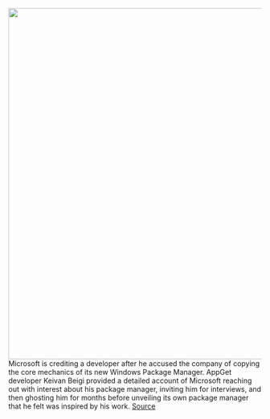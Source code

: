 <img src='https://cdn.vox-cdn.com/thumbor/88_8nwkknGR_IwNJl4QmhJ7YZbU=/0x0:2040x1360/1200x800/filters:focal(857x517:1183x843)/cdn.vox-cdn.com/uploads/chorus_image/image/66883994/acastro_180507_1777_microsoft_0001.0.jpg' width='700px' /><br/>
Microsoft is crediting a developer after he accused the company of copying the core mechanics of its new Windows Package Manager. AppGet developer Keivan Beigi provided a detailed account of Microsoft reaching out with interest about his package manager, inviting him for interviews, and then ghosting him for months before unveiling its own package manager that he felt was inspired by his work.
<a href='https://www.theverge.com/2020/6/2/21277863/microsoft-winget-windows-package-manager-appget-response-credit-comment'> Source <a/>